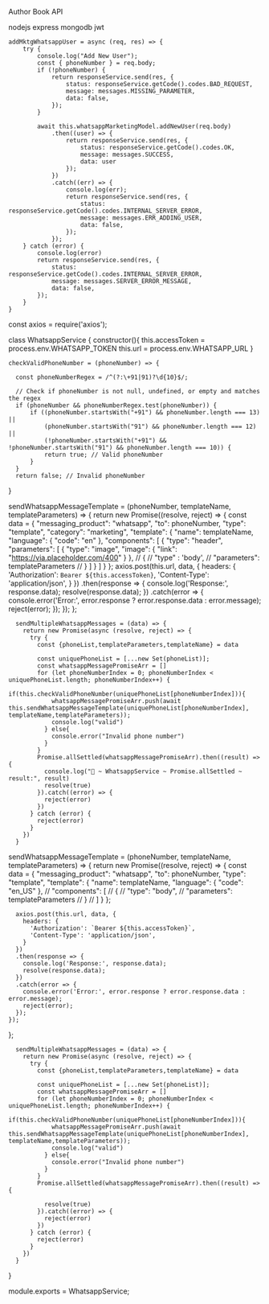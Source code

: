 Author Book API

nodejs express mongodb jwt

    addMktgWhatsappUser = async (req, res) => {
        try {
            console.log("Add New User");
            const { phoneNumber } = req.body;
            if (!phoneNumber) {
                return responseService.send(res, {
                    status: responseService.getCode().codes.BAD_REQUEST,
                    message: messages.MISSING_PARAMETER,
                    data: false,
                });
            }

            await this.whatsappMarketingModel.addNewUser(req.body)
                .then((user) => {
                    return responseService.send(res, {
                        status: responseService.getCode().codes.OK,
                        message: messages.SUCCESS,
                        data: user
                    });
                })
                .catch((err) => {
                    console.log(err);
                    return responseService.send(res, {
                        status: responseService.getCode().codes.INTERNAL_SERVER_ERROR,
                        message: messages.ERR_ADDING_USER,
                        data: false,
                    });
                });
        } catch (error) {
            console.log(error)
            return responseService.send(res, {
                status: responseService.getCode().codes.INTERNAL_SERVER_ERROR,
                message: messages.SERVER_ERROR_MESSAGE,
                data: false,
            });
        }
    }

const axios = require('axios');

class WhatsappService {
    constructor(){
        this.accessToken = process.env.WHATSAPP_TOKEN
        this.url = process.env.WHATSAPP_URL
    }

    checkValidPhoneNumber = (phoneNumber) => {
     
      const phoneNumberRegex = /^(?:\+91|91)?\d{10}$/;
  
      // Check if phoneNumber is not null, undefined, or empty and matches the regex
      if (phoneNumber && phoneNumberRegex.test(phoneNumber)) {
          if ((phoneNumber.startsWith("+91") && phoneNumber.length === 13) || 
              (phoneNumber.startsWith("91") && phoneNumber.length === 12) ||
              (!phoneNumber.startsWith("+91") && !phoneNumber.startsWith("91") && phoneNumber.length === 10)) {
              return true; // Valid phoneNumber
          }
      }
      return false; // Invalid phoneNumber
  }
  


  sendWhatsappMessageTemplate = (phoneNumber, templateName, templateParameters) => {
    return new Promise((resolve, reject) => {
      const data = {
        "messaging_product": "whatsapp",
        "to": phoneNumber,
        "type": "template",
        "category": "marketing",
        "template": {
          "name": templateName,
          "language": {
            "code": "en"
          },
          "components": [
            {
              "type": "header",
              "parameters": [
                {
                  "type": "image",
                  "image": {
                    "link": "https://via.placeholder.com/400"
                  }
                },
                // {
                //   "type" : 'body',
                //   "parameters": templateParameters 
                // }
              ]
            }
          ]
        }
      };
      axios.post(this.url, data, {
        headers: {
          'Authorization': `Bearer ${this.accessToken}`,
          'Content-Type': 'application/json',
        }
      })
      .then(response => {
        console.log('Response:', response.data);
        resolve(response.data);
      })
      .catch(error => {
        console.error('Error:', error.response ? error.response.data : error.message);
        reject(error);
      });
    });
  };
  
      sendMultipleWhatsappMessages = (data) => {
        return new Promise(async (resolve, reject) => {
          try {
            const {phoneList,templateParameters,templateName} = data
           
            const uniquePhoneList = [...new Set(phoneList)];
            const whatsappMessagePromiseArr = []
            for (let phoneNumberIndex = 0; phoneNumberIndex < uniquePhoneList.length; phoneNumberIndex++) {
              if(this.checkValidPhoneNumber(uniquePhoneList[phoneNumberIndex])){
                whatsappMessagePromiseArr.push(await this.sendWhatsappMessageTemplate(uniquePhoneList[phoneNumberIndex], templateName,templateParameters));
                console.log("valid")
              } else{
                console.error("Invalid phone number")
              }
            }
            Promise.allSettled(whatsappMessagePromiseArr).then((result) => {
              console.log("🚀 ~ WhatsappService ~ Promise.allSettled ~ result:", result)
              resolve(true)
            }).catch((error) => {
              reject(error)
            })
          } catch (error) {
            reject(error)
          }
        })
      }






















  sendWhatsappMessageTemplate = (phoneNumber, templateName, templateParameters) => {
    return new Promise((resolve, reject) => {
      const data = {
        "messaging_product": "whatsapp",
        "to": phoneNumber,
        "type": "template",
        "template": {
          "name": templateName,
          "language": {
            "code": "en_US" 
          },
          // "components": [
          //   {
          //     "type": "body",
          //     "parameters": templateParameters 
          //   }
          // ]
        }
      };
  
      axios.post(this.url, data, {
        headers: {
          'Authorization': `Bearer ${this.accessToken}`,
          'Content-Type': 'application/json',
        }
      })
      .then(response => {
        console.log('Response:', response.data);
        resolve(response.data);
      })
      .catch(error => {
        console.error('Error:', error.response ? error.response.data : error.message);
        reject(error);
      });
    });
  };
  
  
      sendMultipleWhatsappMessages = (data) => {
        return new Promise(async (resolve, reject) => {
          try {
            const {phoneList,templateParameters,templateName} = data
           
            const uniquePhoneList = [...new Set(phoneList)];
            const whatsappMessagePromiseArr = []
            for (let phoneNumberIndex = 0; phoneNumberIndex < uniquePhoneList.length; phoneNumberIndex++) {
              if(this.checkValidPhoneNumber(uniquePhoneList[phoneNumberIndex])){
                whatsappMessagePromiseArr.push(await this.sendWhatsappMessageTemplate(uniquePhoneList[phoneNumberIndex], templateName,templateParameters));
                console.log("valid")
              } else{
                console.error("Invalid phone number")
              }
            }
            Promise.allSettled(whatsappMessagePromiseArr).then((result) => {
          
              resolve(true)
            }).catch((error) => {
              reject(error)
            })
          } catch (error) {
            reject(error)
          }
        })
      }
}

module.exports = WhatsappService;

